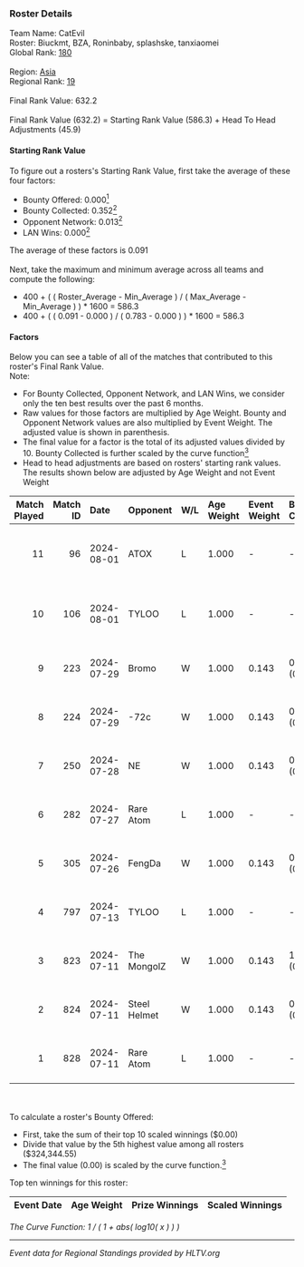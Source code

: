 ### Roster Details<br />
Team Name: CatEvil<br />
Roster: Biuckmt, BZA, Roninbaby, splashske, tanxiaomei<br />
Global Rank: [180](../standings_global.md)<br />
<br />
Region: [Asia]( ../standings_asia.md)<br />
Regional Rank: [19]( ../standings_asia.md)<br />
<br />
Final Rank Value:  632.2<br />
<br />
Final Rank Value (632.2) = Starting Rank Value (586.3) + Head To Head Adjustments (45.9)<br />

#### Starting Rank Value<br />
To figure out a rosters's Starting Rank Value, first take the average of these four factors:<br />
- Bounty Offered: 0.000[<sup>1</sup>](#table2)
- Bounty Collected: 0.352[<sup>2</sup>](#table1)
- Opponent Network: 0.013[<sup>2</sup>](#table1)
- LAN Wins: 0.000[<sup>2</sup>](#table1)

The average of these factors is 0.091<br />
<br />
Next, take the maximum and minimum average across all teams and compute the following:<br />
- 400 + ( ( Roster_Average - Min_Average ) / ( Max_Average - Min_Average ) ) * 1600 = 586.3
- 400 + ( ( 0.091 - 0.000 ) / ( 0.783 - 0.000 ) ) * 1600 = 586.3


#### Factors<br />
Below you can see a table of all of the matches that contributed to this roster's Final Rank Value.<br />
Note:<br />

- For Bounty Collected, Opponent Network, and LAN Wins, we consider only the ten best results over the past 6 months.
- Raw values for those factors are multiplied by Age Weight. Bounty and Opponent Network values are also multiplied by Event Weight. The adjusted value is shown in parenthesis.
- The final value for a factor is the total of its adjusted values divided by 10. Bounty Collected is further scaled by the curve function[<sup>3</sup>](#curveFunction)
- Head to head adjustments are based on rosters' starting rank values. The results shown below are adjusted by Age Weight and not Event Weight
<span id="table1"></span><br />


| Match Played | Match ID | Date       | Opponent     | W/L | Age Weight | Event Weight | Bounty Collected | Opponent Network | LAN Wins  | H2H Adj. | Roster                                         |
| -: | -: | :- | :- | :- | :- | :- | :- | :- | :- | -: | :- |
|           11 |       96 | 2024-08-01 | ATOX         | L   | 1.000      | -            | -                | -                | -         |    -6.42 | Biuckmt, BZA, Roninbaby, splashske, tanxiaomei |
|           10 |      106 | 2024-08-01 | TYLOO        | L   | 1.000      | -            | -                | -                | -         |    -8.56 | Biuckmt, BZA, Roninbaby, splashske, tanxiaomei |
|            9 |      223 | 2024-07-29 | Bromo        | W   | 1.000      | 0.143        | 0.000 (0.000)    | 0.118 (0.017)    | 0 (0.000) |    10.77 | Biuckmt, BZA, lan, Roninbaby, tanxiaomei       |
|            8 |      224 | 2024-07-29 | -72c         | W   | 1.000      | 0.143        | 0.003 (0.000)    | 0.039 (0.006)    | 0 (0.000) |    16.00 | Biuckmt, BZA, lan, Roninbaby, tanxiaomei       |
|            7 |      250 | 2024-07-28 | NE           | W   | 1.000      | 0.143        | 0.000 (0.000)    | 0.000 (0.000)    | 0 (0.000) |     6.98 | Biuckmt, BZA, lan, Roninbaby, tanxiaomei       |
|            6 |      282 | 2024-07-27 | Rare Atom    | L   | 1.000      | -            | -                | -                | -         |    -8.52 | Biuckmt, BZA, lan, Roninbaby, tanxiaomei       |
|            5 |      305 | 2024-07-26 | FengDa       | W   | 1.000      | 0.143        | 0.000 (0.000)    | 0.000 (0.000)    | 0 (0.000) |     7.05 | Biuckmt, BZA, lan, Roninbaby, tanxiaomei       |
|            4 |      797 | 2024-07-13 | TYLOO        | L   | 1.000      | -            | -                | -                | -         |    -7.42 | Biuckmt, BZA, lan, Roninbaby, tanxiaomei       |
|            3 |      823 | 2024-07-11 | The MongolZ  | W   | 1.000      | 0.143        | 1.000 (0.143)    | 0.721 (0.103)    | 0 (0.000) |    31.46 | Biuckmt, BZA, lan, Roninbaby, tanxiaomei       |
|            2 |      824 | 2024-07-11 | Steel Helmet | W   | 1.000      | 0.143        | 0.006 (0.001)    | 0.000 (0.000)    | 0 (0.000) |    14.24 | Biuckmt, BZA, lan, Roninbaby, tanxiaomei       |
|            1 |      828 | 2024-07-11 | Rare Atom    | L   | 1.000      | -            | -                | -                | -         |    -9.72 | Biuckmt, BZA, lan, Roninbaby, tanxiaomei       |

<br />
<span id="table2"></span><br />
To calculate a roster's Bounty Offered:<br />

- First, take the sum of their top 10 scaled winnings ($0.00)
- Divide that value by the 5th highest value among all rosters ($324,344.55)
- The final value (0.00) is scaled by the curve function.[<sup>3</sup>](#curveFunction)

Top ten winnings for this roster:<br />

| Event Date | Age Weight | Prize Winnings | Scaled Winnings |
| :- | -: | :- | :- |


<span id="curveFunction"></span>_The Curve Function: 1 / ( 1 + abs( log10( x ) ) )_<br />

---
_Event data for Regional Standings provided by HLTV.org_<br />

